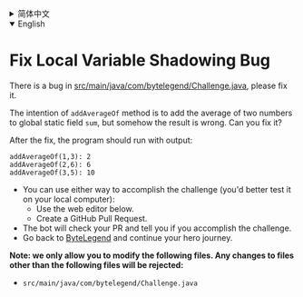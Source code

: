 <details>
  <summary>简体中文</summary>

  # 修复局部变量<ruby>隐藏<rt>Shadowing</rt></ruby>的bug

  [src/main/java/com/bytelegend/Challenge.java](https://github.com/ByteLegendQuest/java-fix-local-variable-shadowing/blob/main/src/main/java/com/bytelegend/Challenge.java)中有一个bug，请修复之。

  `addAverageOf`方法的意图是将两个数字的平均数加到全局的静态字段`sum`上，但是不知道为什么结果不正确，请修复之。
  修复之后的程序运行应该输出：

  ```
  addAverageOf(1,3): 2
  addAverageOf(2,6): 6
  addAverageOf(3,5): 8
  ```

  - 你可以使用任意一种方法完成挑战（最好先在自己的本地电脑上测试通过）：
    - 使用下面的网页编辑器。
    - 创建一个GitHub Pull Request。
  - 机器人将会检查你的回答，告诉你是否通过了挑战。
  - 回到[字节传说](https://bytelegend.com)，然后继续你的英雄旅程。

  **注意：我们只允许您修改以下文件，任何对其他文件的修改都会被拒绝：**

- `src/main/java/com/bytelegend/Challenge.java`
    </details>

<details open='true'>
  <summary>English</summary>

  # Fix Local Variable Shadowing Bug

  There is a bug in [src/main/java/com/bytelegend/Challenge.java](https://github.com/ByteLegendQuest/java-fix-local-variable-shadowing/blob/main/src/main/java/com/bytelegend/Challenge.java), please fix it.

  The intention of `addAverageOf` method is to add the average of two numbers to global static field
  `sum`, but somehow the result is wrong. Can you fix it?

  After the fix, the program should run with output:

  ```
  addAverageOf(1,3): 2
  addAverageOf(2,6): 6
  addAverageOf(3,5): 10
  ```

  - You can use either way to accomplish the challenge (you'd better test it on your local computer):
    - Use the web editor below.
    - Create a GitHub Pull Request.
  - The bot will check your PR and tell you if you accomplish the challenge.
  - Go back to [ByteLegend](https://bytelegend.com) and continue your hero journey.

  **Note: we only allow you to modify the following files.
Any changes to files other than the following files will be rejected:**

- `src/main/java/com/bytelegend/Challenge.java`
</details>
